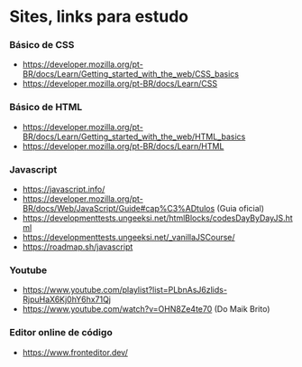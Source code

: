 
# Sites, links para estudo
### Básico de CSS
* https://developer.mozilla.org/pt-BR/docs/Learn/Getting_started_with_the_web/CSS_basics
* https://developer.mozilla.org/pt-BR/docs/Learn/CSS

### Básico de HTML
* https://developer.mozilla.org/pt-BR/docs/Learn/Getting_started_with_the_web/HTML_basics
* https://developer.mozilla.org/pt-BR/docs/Learn/HTML

### Javascript
* https://javascript.info/
* https://developer.mozilla.org/pt-BR/docs/Web/JavaScript/Guide#cap%C3%ADtulos (Guia oficial)
* https://developmenttests.ungeeksi.net/htmlBlocks/codesDayByDayJS.html
* https://developmenttests.ungeeksi.net/_vanillaJSCourse/
* https://roadmap.sh/javascript


### Youtube
* https://www.youtube.com/playlist?list=PLbnAsJ6zlids-RjpuHaX6Kj0hY6hx71Qj
* https://www.youtube.com/watch?v=OHN8Ze4te70 (Do Maik Brito)

### Editor online de código
* https://www.fronteditor.dev/


